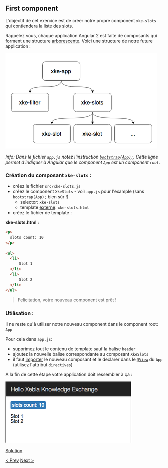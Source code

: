 ## First component

L'objectif de cet exercice est de créer notre propre component `xke-slots` qui contiendera la liste des slots.

Rappelez vous, chaque application Angular 2 est faite de composants qui forment une structure [arborescente](http://xebia-france.github.io/slot-angular2/#/3/1).
Voici une structure de notre future application :

![Components Tree](img/components-tree.png)
 
_Info: Dans le fichier `app.js` notez l'instruction [`bootstrap(App);`](https://angular.io/docs/js/latest/api/core/bootstrap-function.html). 
Cette ligne permet d'indiquer à Angular que le component `App` est un component `root`._  

### Création du composant `xke-slots` :

- créez le fichier `src/xke-slots.js`
- créez le component `XkeSlots` - voir `app.js` pour l'example (sans `bootstrap(App);` bien sûr !) 
  - selector: `xke-slots`
  - template [externe](http://xebia-france.github.io/slot-angular2/#/3/5): `xke-slots.html`
- créez le fichier de template :

**xke-slots.html :**

```html
<p>
  slots count: 10
</p>

<ul>
  <li>
      Slot 1
  </li>
  <li>
      Slot 2
  </li>
</ul>
```
  
> Felicitation, votre nouveau component est prêt !

### Utilisation :

Il ne reste qu'à utiliser notre nouveau component dans le component root: `App`

Pour cela dans `app.js`:

- supprimez tout le contenu de template sauf la balise `header`
- ajoutez la nouvelle balise correspondante au composant `XkeSlots` 
- il faut [importer](https://developer.mozilla.org/en-US/docs/Web/JavaScript/Reference/Statements/import) le nouveau composant 
et le declarer dans le [`@View`](https://angular.io/docs/js/latest/api/annotations/ComponentAnnotation-class.html) du `App` (utilisez l'attribut `directives`)


A la fin de cette étape votre application doit ressembler à ça :

![first-component](img/first-component-resultat.png)
 

[Solution](2-first-component-solution.md)

[< Prev](1-data-binding.md) [Next >](3-store-service.md)

